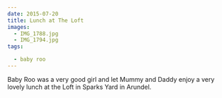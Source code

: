```yaml
---
date: 2015-07-20
title: Lunch at The Loft
images:
  - IMG_1788.jpg
  - IMG_1794.jpg
tags:

  - baby roo
---
```

Baby Roo was a very good girl and let Mummy and Daddy enjoy a very lovely lunch at the Loft in Sparks Yard in Arundel.
